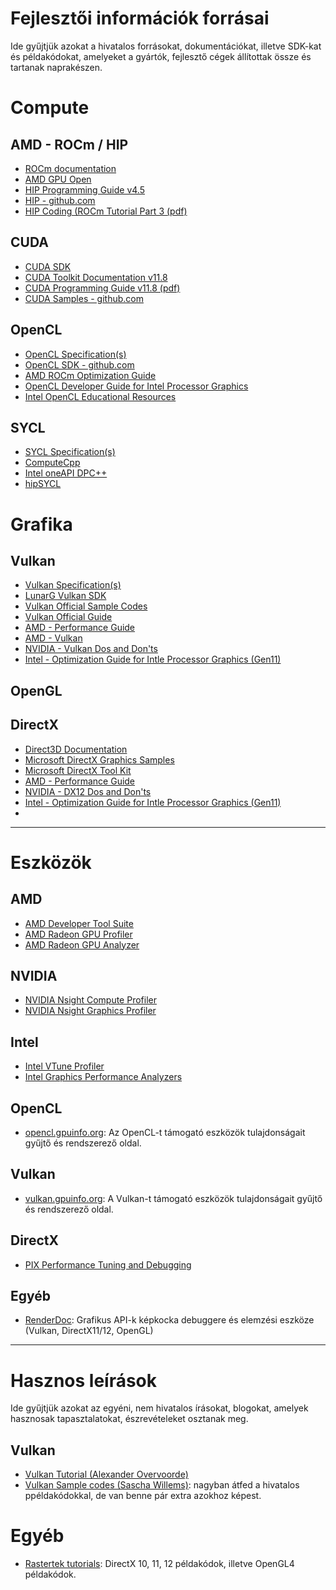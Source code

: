 # Fejlesztői információk forrásai
Ide gyűjtjük azokat a hivatalos forrásokat, dokumentációkat, illetve SDK-kat és példakódokat, amelyeket a gyártók, fejlesztő cégek állítottak össze és tartanak naprakészen.


# Compute
## AMD - ROCm / HIP
- [ROCm documentation](https://docs.amd.com)
- [AMD GPU Open](https://gpuopen.com)
- [HIP Programming Guide v4.5](https://rocmdocs.amd.com/en/latest/Programming_Guides/HIP-GUIDE.html)
- [HIP - github.com](https://github.com/ROCm-Developer-Tools/HIP)
- [HIP Coding (ROCm Tutorial Part 3 (pdf)](https://developer.amd.com/wp-content/resources/ROCm%20Learning%20Centre/chapter3/HIP-Coding-3.pdf)

## CUDA
- [CUDA SDK](https://developer.nvidia.com/cuda-downloads)
- [CUDA Toolkit Documentation v11.8](https://docs.nvidia.com/cuda/index.html)
- [CUDA Programming Guide v11.8 (pdf)](https://docs.nvidia.com/cuda/pdf/CUDA_C_Programming_Guide.pdf)
- [CUDA Samples - github.com](https://github.com/nvidia/cuda-samples)

## OpenCL
- [OpenCL Specification(s)](https://www.khronos.org/opencl/)
- [OpenCL SDK - github.com](https://github.com/KhronosGroup/OpenCL-SDK)
- [AMD ROCm Optimization Guide](https://rocmdocs.amd.com/en/latest/Programming_Guides/Opencl-optimization.html)
- [OpenCL Developer Guide for Intel Processor Graphics](https://www.intel.com/content/www/us/en/develop/documentation/iocl-opg/top/introduction.html)
- [Intel OpenCL Educational Resources](https://www.intel.com/content/www/us/en/developer/tools/opencl-sdk/training.html)

## SYCL
- [SYCL Specification(s)](https://www.khronos.org/sycl/)
- [ComputeCpp](https://developer.codeplay.com/products/computecpp/ce/home/)
- [Intel oneAPI DPC++](https://github.com/intel/llvm/tree/sycl#oneapi-dpc-compiler)
- [hipSYCL](https://github.com/illuhad/hipSYCL)

# Grafika

## Vulkan
- [Vulkan Specification(s)](https://www.vulkan.org/learn#key-resources)
- [LunarG Vulkan SDK](https://www.lunarg.com/vulkan-sdk/)
- [Vulkan Official Sample Codes](https://github.com/khronosGroup/Vulkan-samples)
- [Vulkan Official Guide](https://github.com/KhronosGroup/Vulkan-Guide)
- [AMD - Performance Guide](https://gpuopen.com/performance/)
- [AMD - Vulkan](https://gpuopen.com/vulkan/)
- [NVIDIA - Vulkan Dos and Don'ts](https://developer.nvidia.com/blog/vulkan-dos-donts/)
- [Intel - Optimization Guide for Intle Processor Graphics (Gen11)](https://www.intel.com/content/www/us/en/developer/articles/guide/developer-and-optimization-guide-for-intel-processor-graphics-gen11-api.html)

## OpenGL

## DirectX
- [Direct3D Documentation](https://learn.microsoft.com/en-us/windows/win32/direct3d)
- [Microsoft DirectX Graphics Samples](https://github.com/microsoft/DirectX-Graphics-Samples)
- [Microsoft DirectX Tool Kit](https://github.com/microsoft/DirectXTK12)
- [AMD - Performance Guide](https://gpuopen.com/performance/)
- [NVIDIA - DX12 Dos and Don'ts](https://developer.nvidia.com/dx12-dos-and-donts)
- [Intel - Optimization Guide for Intle Processor Graphics (Gen11)](https://www.intel.com/content/www/us/en/developer/articles/guide/developer-and-optimization-guide-for-intel-processor-graphics-gen11-api.html)
- 
---
# Eszközök

## AMD
- [AMD Developer Tool Suite](https://gpuopen.com/tools/)
- [AMD Radeon GPU Profiler](https://gpuopen.com/rgp/)
- [AMD Radeon GPU Analyzer](https://gpuopen.com/rga/)

## NVIDIA
- [NVIDIA Nsight Compute Profiler](https://developer.nvidia.com/nsight-compute)
- [NVIDIA Nsight Graphics Profiler](https://developer.nvidia.com/nsight-graphics)

## Intel
- [Intel VTune Profiler](https://www.intel.com/content/www/us/en/developer/tools/oneapi/vtune-profiler.html#gs.gipics)
- [Intel Graphics Performance Analyzers](https://www.intel.com/content/www/us/en/developer/tools/graphics-performance-analyzers/overview.html)

## OpenCL
- [opencl.gpuinfo.org](https://opencl.gpuinfo.org): Az OpenCL-t támogató eszközök tulajdonságait gyűjtő és rendszerező oldal.

## Vulkan
- [vulkan.gpuinfo.org](https://vulkan.gpuinfo.org): A Vulkan-t támogató eszközök tulajdonságait gyűjtő és rendszerező oldal.

## DirectX
- [PIX Performance Tuning and Debugging](https://devblogs.microsoft.com/pix/documentation/)

## Egyéb
- [RenderDoc](https://renderdoc.org): Grafikus API-k képkocka debuggere és elemzési eszköze (Vulkan, DirectX11/12, OpenGL)


---

# Hasznos leírások
Ide gyűjtjük azokat az egyéni, nem hivatalos írásokat, blogokat, amelyek hasznosak tapasztalatokat, észrevételeket osztanak meg.

## Vulkan
- [Vulkan Tutorial (Alexander Overvoorde)](https://vulkan-tutorial.com)
- [Vulkan Sample codes (Sascha Willems)](https://github.com/SaschaWillems/Vulkan): nagyban átfed a hivatalos ppéldakódokkal, de van benne pár extra azokhoz képest.

# Egyéb
- [Rastertek tutorials](https://www.rastertek.com/tutindex.html): DirectX 10, 11, 12 példakódok, illetve OpenGL4 példakódok.
